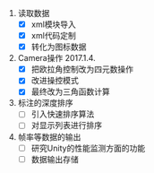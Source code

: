 1. 读取数据
   - [x] xml模块导入
   - [x] xml代码定制
   - [x] 转化为图标数据
2. Camera操作  2017.1.4.
   - [x] 把欧拉角控制改为四元数操作
   - [x] 改进操控模式
   - [x] 最终改为三角函数计算
3. 标注的深度排序
   - [ ] 引入快速排序算法
   - [ ] 对显示列表进行排序
4. 帧率等数据的输出
   - [ ] 研究Unity的性能监测方面的功能
   - [ ] 数据输出存储
